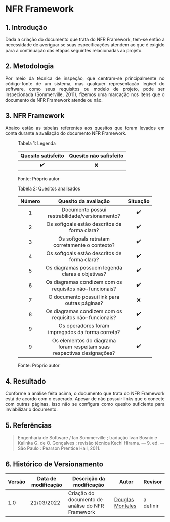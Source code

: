 # NFR Framework

## 1. Introdução

<p align='justify'>
  Dada a criação do documento que trata do NFR Framework, tem-se então a necessidade de averiguar se suas especificações atendem ao que é exigido para a continuação das etapas seguintes relacionadas ao projeto.
</p>

## 2. Metodologia

<p align='justify'>
  Por meio da técnica de inspeção, que centram-se principalmente no código-fonte de um sistema, mas qualquer representação legível do software, como seus requisitos ou modelo de projeto, pode ser inspecionada (Sommerville, 2011), fizemos uma marcação nos itens que o documento de NFR Framework atende ou não.
</p>
  
## 3. NFR Framework

<p align='justify'>
  Abaixo estão as tabelas referentes aos quesitos que foram levados em conta durante a avaliação do documento NFR Framework. 
</p>

<figure>
  <figcaption>Tabela 1: Legenda</figcaption>
  <table>
    <thead>
      <tr>
        <th align="center">Quesito satisfeito</th>
        <th align="center">Quesito não safisfeito</th>
      </tr>
    </thead>
    <tbody>
      <tr>
        <td align="center">✔️</td>
        <td align="center">❌</td>
      </tr>
    </tbody>
  </table>
  <figcaption>Fonte: Próprio autor</figcaption>
</figure>

<figure>
  <figcaption>Tabela 2: Quesitos analisados</figcaption>
  <table>
    <thead>
      <tr>
        <th align="center">Número</th>
        <th align="center">Quesito da avaliação</th>
        <th align="center">Situação</th>
      </tr>
    </thead>
    <tbody>
      <tr>
        <td align="center">1</td>
        <td align="center">Documento possui restrabilidade/versionamento?</td>
        <td align="center">✔️</td>
      </tr>
      <tr>
        <td align="center">2</td>
        <td align="center">Os softgoals estão descritos de forma clara?</td>
        <td align="center">✔️</td>
      </tr>
      <tr>
        <td align="center">3</td>
        <td align="center">Os softgoals retratam corretamente o contexto?</td>
        <td align="center">✔️</td>
      </tr>
      <tr>
        <td align="center">4</td>
        <td align="center">Os softgoals estão descritos de forma clara?</td>
        <td align="center">✔️</td>
      </tr>
      <tr>
        <td align="center">5</td>
        <td align="center">Os diagramas possuem legenda claras e objetivas?</td>
        <td align="center">✔️</td>
      </tr>
      <tr>
        <td align="center">6</td>
        <td align="center">Os diagramas condizem com os requisitos não-funcionais?</td>
        <td align="center">✔️</td>
      </tr>
      <tr>
        <td align="center">7</td>
        <td align="center">O documento possui link para outras páginas?</td>
        <td align="center">❌</td>
      </tr>
      <tr>
        <td align="center">8</td>
        <td align="center">Os diagramas condizem com os requisitos não-funcionais?</td>
        <td align="center">✔️</td>
      </tr>
      <tr>
        <td align="center">9</td>
        <td align="center">Os operadores foram impregados da forma correta?</td>
        <td align="center">✔️</td>
      </tr>
       <tr>
        <td align="center">9</td>
        <td align="center">Os elementos do diagrama foram respeitam suas respectivas designações?</td>
        <td align="center">✔️</td>
      </tr>
    </tbody>
  </table>
  <figcaption>Fonte: Próprio autor</figcaption>
</figure>

## 4. Resultado

<p align='justify'>
  Conforme a análise feita acima, o documento que trata do NFR Framework está de acordo com o esperado. Apesar de não possuir links que o conecte com outras páginas, isso não se configura como quesito suficiente para inviabilizar o documento.
</p>

## 5. Referências

> Engenharia de Software / Ian Sommerville ; tradução Ivan Bosnic e Kalinka G. de O. Gonçalves ; revisão técnica Kechi Hirama. — 9. ed. — São Paulo : Pearson Prentice Hall, 2011.

## 6. Histórico de Versionamento

|Versão|Data de modificação|Descrição da modificação|Autor|Revisor|
|-|-|-|-|-|
|1.0|21/03/2022|Criação do documento de análise do NFR Framework|[Douglas Monteles](https://github.com/douglasmonteles)| a definir |
